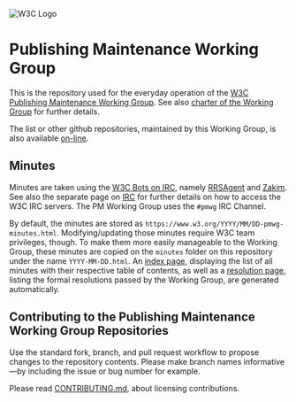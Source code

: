
![W3C Logo](https://www.w3.org/Icons/w3c_home)

# Publishing Maintenance Working Group

This is the repository used for the everyday operation of the [W3C Publishing Maintenance Working Group](https://www.w3.org/groups/wg/pm). See also [charter of the Working Group](https://www.w3.org/2023/06/pmwg-charter.html) for further details.

The list or other github repositories, maintained by this Working Group, is also available [on-line](https://www.w3.org/groups/wg/pm/tools/).

## Minutes

Minutes are taken using the [W3C Bots on IRC](https://www.w3.org/2008/04/scribe.html), namely [RRSAgent](https://www.w3.org/2002/03/RRSAgent) and [Zakim](https://www.w3.org/2001/12/zakim-irc-bot.html). See also the separate page on [IRC](https://www.w3.org/Project/IRC/) for further details on how to access the W3C IRC servers. The PM Working Group uses the `#pmwg` IRC Channel.

By default, the minutes are stored as `https://www.w3.org/YYYY/MM/DD-pmwg-minutes.html`. Modifying/updating those minutes require W3C team privileges, though. To make them more easily manageable to the Working Group, these minutes are copied on the `minutes` folder on this repository under the name `YYYY-MM-DD.html`. An [index page](https://w3c.github.io/pm-wg/minutes/index.html), displaying the list of all minutes with their respective table of contents, as well as a [resolution page](https://w3c.github.io/pm-wg/minutes/resolutions.html), listing the formal resolutions passed by the Working Group, are generated automatically.

## Contributing to the Publishing Maintenance Working Group Repositories

Use the standard fork, branch, and pull request workflow to propose changes to the repository contents. Please make branch names informative—by including the issue or bug number for example.

Please read [CONTRIBUTING.md](CONTRIBUTING.md), about licensing contributions.


